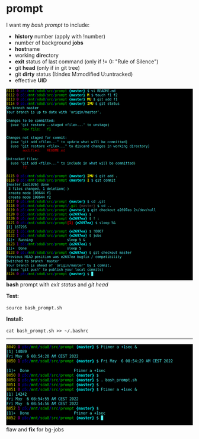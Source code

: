 # prompt
I want my *bash prompt* to include:
 - **history** number (apply with !number)
 - number of background **jobs**
 - **host**name
 - working **dir**ectory
 - **exit** status of last command (only if != 0: "Rule of Silence")
 - git **head** (only if in git tree)
 - git **dirty** status (I:index M:modified U:untracked)
 - effective **UID**

![revise](revise.png)\
**bash** prompt with _exit status_ and _git head_

**Test:**

`source bash_prompt.sh`

**Install:**

`cat bash_prompt.sh >> ~/.bashrc`

---
![bg-jobs](bg-jobs.png)\
flaw and **fix** for bg-jobs

